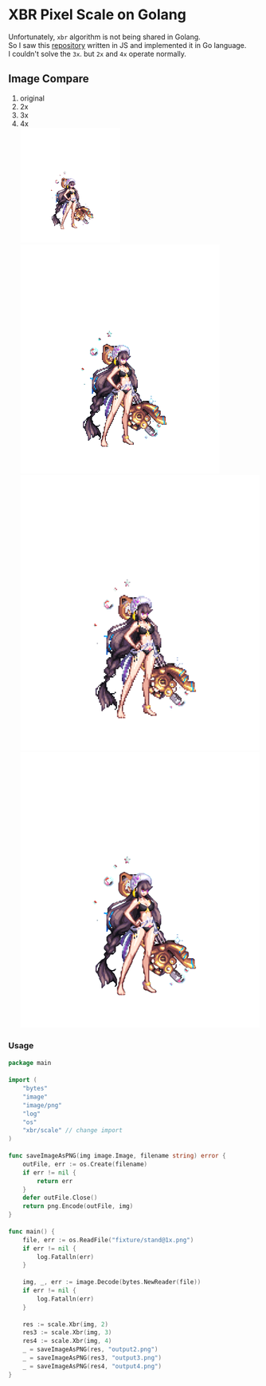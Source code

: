 # XBR Pixel Scale on Golang
Unfortunately, `xbr` algorithm is not being shared in Golang.  
So I saw this [repository](https://github.com/joseprio/xBRjs/tree/master) written in JS and implemented it in Go language.  
I couldn't solve the `3x`. but `2x` and `4x` operate normally.

## Image Compare
1. original
2. 2x
3. 3x
4. 4x  
![original](./fixture/stand@1x.png)
![scale2x](./fixture/2x.png)
![scale3x](./fixture/3x.png)
![scale4x](./fixture/4x.png)

### Usage
```go
package main

import (
	"bytes"
	"image"
	"image/png"
	"log"
	"os"
	"xbr/scale" // change import
)

func saveImageAsPNG(img image.Image, filename string) error {
	outFile, err := os.Create(filename)
	if err != nil {
		return err
	}
	defer outFile.Close()
	return png.Encode(outFile, img)
}

func main() {
	file, err := os.ReadFile("fixture/stand@1x.png")
	if err != nil {
		log.Fatalln(err)
	}

	img, _, err := image.Decode(bytes.NewReader(file))
	if err != nil {
		log.Fatalln(err)
	}

	res := scale.Xbr(img, 2)
	res3 := scale.Xbr(img, 3)
	res4 := scale.Xbr(img, 4)
	_ = saveImageAsPNG(res, "output2.png")
	_ = saveImageAsPNG(res3, "output3.png")
	_ = saveImageAsPNG(res4, "output4.png")
}
```